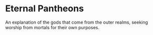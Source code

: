 # Eternal Pantheons

An explanation of the gods that come from the outer realms, seeking worship from mortals for their own purposes.